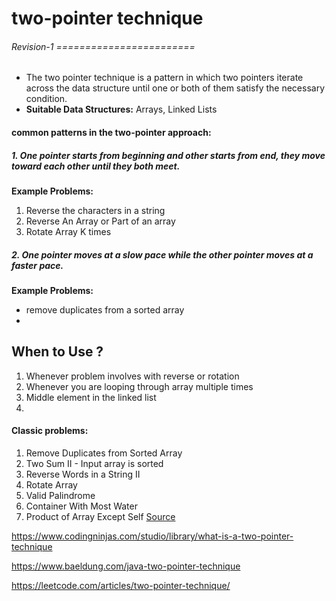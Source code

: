 # two-pointer technique
###### Revision-1 ========================
- The two pointer technique is a pattern in which two pointers iterate across the data structure until one or both of them satisfy the necessary condition.
- **Suitable Data Structures:** Arrays, Linked Lists

#### common patterns in the two-pointer approach:
            
##### 1. One pointer starts from beginning and other starts from end, they move toward each other until they both meet.
**Example Problems:**
1. Reverse the characters in a string
2. Reverse An Array or Part of an array
3. Rotate Array K times


##### 2. One pointer moves at a slow pace while the other pointer moves at a faster pace.
**Example Problems:**

- remove duplicates from a sorted array
- 

## When to Use ?
1. Whenever problem involves with reverse or rotation
2. Whenever you are looping through array multiple times
3. Middle element in the linked list
4. 


#### Classic problems:

1. Remove Duplicates from Sorted Array
2. Two Sum II - Input array is sorted
3. Reverse Words in a String II
4. Rotate Array
5. Valid Palindrome
6. Container With Most Water
7. Product of Array Except Self
[Source](https://leetcode.com/articles/two-pointer-technique/)

https://www.codingninjas.com/studio/library/what-is-a-two-pointer-technique

https://www.baeldung.com/java-two-pointer-technique

https://leetcode.com/articles/two-pointer-technique/



